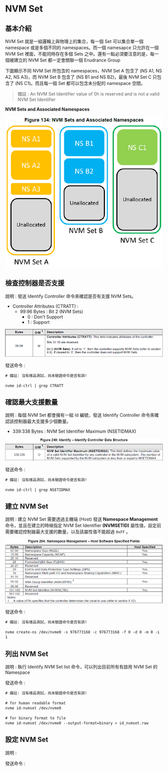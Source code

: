 # NVM Set

## 基本介紹

NVM Set 就是一組邏輯上與物理上的集合，每一個 Set 可以集合單一個 namespace 或是多個不同的 namespaces。而一個 namesapce 只允許在一個 NVM Set 裡面，不能同時存在多個 Sets 之中。還有一點必須要注意的是，每一個被建立的 NVM Set 都一定會關聯一個 Enudrance Group

下圖顯示不同 NVM Set 所包含的 namespaces，NVM Set A 包含了 (NS A1, NS A2, NS A3)，而 NVM Set B 包含了 (NS B1 and NS B2)，最後 NVM Set C 只包含了 (NS C1)。而且每一個 Set 都可以包含未分配的 namespace 空間。

> 備註 : An NVM Set Identifier value of 0h is reserved and is not a valid NVM Set Identifier

**NVM Sets and Associated Namespaces**

![NVM Sets](https://github.com/miniedwins/learning/blob/main/nvme/pic/NVM_Sets_and_Associated_Namespaces.png)



## 檢查控制器是否支援

說明 : 發送 Identify Controller 命令來確認是否有支援 NVM Sets。

- Controller Attributes (CTRATT) :
  - 99:96 Bytes : Bit 2 (NVM Sets)
    - 0 : Don't Support
    - 1 : Support

![](https://github.com/miniedwins/learning/blob/main/nvme/pic/identify_controller/Identify_Controller_CTRATT_Bit2_NVM_Sets.png)

發送命令 : 

~~~shell
# 備註: 沒有樣品測試，尚未驗證命令是否有誤!

nvme id-ctrl | grep CTRATT
~~~



## 確認最大支援數量

說明 : 每個 NVM Set 都會擁有一組 Id 編號，發送 Identify Controller 命令來確認該控制器最大支援多少個數量。

* 339:338 Bytes : NVM Set Identifier Maximum (NSETIDMAX)

![](https://github.com/miniedwins/learning/blob/main/nvme/pic/identify_controller/Identify_Controller_NSETIDMAX.png)

發送命令 :

~~~shell
# 備註: 沒有樣品測試，尚未驗證命令是否有誤!

nvme id-ctrl | grep NSETIDMAX
~~~



## 建立 NVM Set

說明 : 建立 NVM Set 需要透過主機端 (Host) 發送 **Namespace Management** 命令，並且在建立的時候指定 NVM Set Identifier **(NVMSETID)** 屬性值，設定前需要確認控制器最大支援的數量，以及該屬性值不能超過 `0xFF` 。

![](https://github.com/miniedwins/learning/blob/main/nvme/pic/admin_command_set/namespace_management_host_software_fields.png)

發送命令 : 

~~~shell
# 備註: 沒有樣品測試，尚未驗證命令是否有誤!

nvme create-ns /dev/nvme0 -s 976773168 -c 976773168 -f 0 -d 0 -m 0 -i 1
~~~



## 列出 NVM Set 

說明 : 執行 Identify NVM Set list 命令，可以列出目前所有有啟用 NVM Set 的 Namespace



發送命令 :

~~~shell
# 備註: 沒有樣品測試，尚未驗證命令是否有誤!

# for human readable format
nvme id-nvmset /dev/nvme0

# for binary format to file
nvme id-nvmset /dev/nvme0 --output-format=binary > id_nvmset.raw
~~~



## 設定 NVM Set

說明 : 



發送命令 :

~~~shell
~~~









